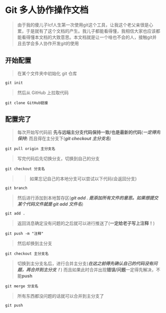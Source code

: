 # Git 多人协作操作文档
> 由于我的傻儿子lcf人生第一次使用git这个工具，让我这个老父亲很是心累，于是就有了这个文档的产生。我儿子都能看得懂，我相信大家也应该都能看得懂本文档的大致意思。本文档就是让一个啥也不会的人，接触git并且去学会多人协作开发git的使用

## 开始配置

> 在某个文件夹中初始化 git 仓库

    git init

> 然后从 GitHub 上拉取代码

    git clone GitHub链接

## 配置完了

> 每次开始写代码前 **先与远端主分支代码保持一致/也是最新的代码**(**_一定得先保持_**)
> 而且得在主分支下(**_git checkout 主分支名_**)

    git pull origin 主分支名

> 写完代码后先切换分支，切换到自己的分支

    git checkout 分支名

>> 如果忘记自己的本地分支可以尝试以下代码(会返回分支)

    git branch

> 然后进行添加到本地暂存区(**_git add . 是添加所有文件的意思。如果想提交某个代码文件就是 git add 文件名_**)

    git add .

> 返回消息确定没有问题的之后就可以进行推送了(**一定给老子写上注释！**)

    git push -m "注释"

> 然后却换到主分支

    git checkout 主分支名

> 切换到主分支名后，进行合并主分支(**_在这之前得先确认自己的代码没有问题，再合并到主分支！_**)
> 而且如果此时合并出现**错误/问题**一定得先解决，不能**push**

    git merge 分支名

> 所有东西都没问题的话就可以合并到主分支了

    git push
